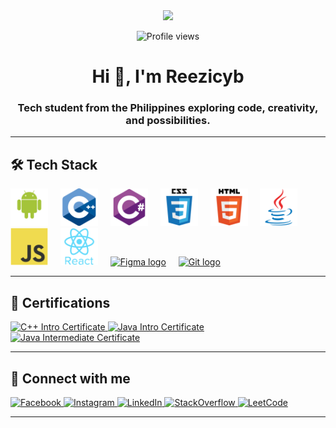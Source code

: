 

<div align="center">
  <img height="150" src="https://media.giphy.com/media/M9gbBd9nbDrOTu1Mqx/giphy.gif" />
</div>

<p align="center">
  <img src="https://komarev.com/ghpvc/?username=reezicyb&label=Profile%20views&color=0e75b6&style=flat" alt="Profile views" />
</p>

<h1 align="center">Hi 👋, I'm Reezicyb</h1>
<h3 align="center">Tech student from the Philippines exploring code, creativity, and possibilities.</h3>

---

## 🛠 Tech Stack
<div align="left">
  <a href="https://developer.android.com" target="_blank"><img src="https://raw.githubusercontent.com/devicons/devicon/master/icons/android/android-original-wordmark.svg" height="60" alt="Android logo" /></a>
  <img width="12" />
  <a href="https://www.w3schools.com/cpp/" target="_blank"><img src="https://raw.githubusercontent.com/devicons/devicon/master/icons/cplusplus/cplusplus-original.svg" height="60" alt="C++ logo" /></a>
  <img width="12" />
  <a href="https://www.w3schools.com/cs/" target="_blank"><img src="https://raw.githubusercontent.com/devicons/devicon/master/icons/csharp/csharp-original.svg" height="60" alt="C# logo" /></a>
  <img width="12" />
  <a href="https://www.w3schools.com/css/" target="_blank"><img src="https://raw.githubusercontent.com/devicons/devicon/master/icons/css3/css3-original-wordmark.svg" height="60" alt="CSS3 logo" /></a>
  <img width="12" />
  <a href="https://www.w3.org/html/" target="_blank"><img src="https://raw.githubusercontent.com/devicons/devicon/master/icons/html5/html5-original-wordmark.svg" height="60" alt="HTML5 logo" /></a>
  <img width="12" />
  <a href="https://www.java.com" target="_blank"><img src="https://raw.githubusercontent.com/devicons/devicon/master/icons/java/java-original.svg" height="60" alt="Java logo" /></a>
  <img width="12" />
  <a href="https://developer.mozilla.org/en-US/docs/Web/JavaScript" target="_blank"><img src="https://raw.githubusercontent.com/devicons/devicon/master/icons/javascript/javascript-original.svg" height="60" alt="JavaScript logo" /></a>
  <img width="12" />
  <a href="https://reactjs.org/" target="_blank"><img src="https://raw.githubusercontent.com/devicons/devicon/master/icons/react/react-original-wordmark.svg" height="60" alt="React logo" /></a>
  <img width="12" />
  <a href="https://www.figma.com/" target="_blank"><img src="https://www.vectorlogo.zone/logos/figma/figma-icon.svg" height="60" alt="Figma logo" /></a>
  <img width="12" />
  <a href="https://git-scm.com/" target="_blank"><img src="https://www.vectorlogo.zone/logos/git-scm/git-scm-icon.svg" height="60" alt="Git logo" /></a>
</div>

---

## 📜 Certifications

<p align="left">
  <a href="https://www.sololearn.com/certificates/CC-WQPRE5IJ" target="_blank">
    <img src="https://img.shields.io/static/v1?label=SoloLearn&message=CPP%20Intro&color=282a36&logo=sololearn&logoColor=0abf53&style=for-the-badge" height="60"  alt="C++ Intro Certificate" />
  </a>
  <a href="https://www.sololearn.com/certificates/CC-1V3V8UI2" target="_blank">
    <img src="https://img.shields.io/static/v1?label=SoloLearn&message=Java%20Intro&color=282a36&logo=sololearn&logoColor=0abf53&style=for-the-badge" height="60" alt="Java Intro Certificate" />
  </a>
  <a href="https://www.sololearn.com/certificates/CC-XKTAY3BY" target="_blank">
    <img src="https://img.shields.io/static/v1?label=SoloLearn&message=Java%20Intermediate&color=282a36&logo=sololearn&logoColor=0abf53&style=for-the-badge" height="60" alt="Java Intermediate Certificate" />
  </a>
</p>

---

## 🔗 Connect with me

<p align="left">
  <a href="https://facebook.com/raiko.rebucas" target="_blank">
    <img src="https://img.shields.io/static/v1?message=Facebook&logo=facebook&label=&color=282a36&logoColor=4267B2&style=for-the-badge" height="35" alt="Facebook" />
  </a>
  <a href="https://instagram.com/rrj.aeiuo" target="_blank">
    <img src="https://img.shields.io/static/v1?message=Instagram&logo=instagram&label=&color=282a36&logoColor=E4405F&style=for-the-badge" height="35" alt="Instagram" />
  </a>
  <a href="https://www.linkedin.com/in/raiko-estrada-14aa2b2b6/" target="_blank">
    <img src="https://img.shields.io/static/v1?message=LinkedIn&logo=linkedin&label=&color=282a36&logoColor=0A66C2&style=for-the-badge" height="35" alt="LinkedIn" />
  </a>
  <a href="https://stackoverflow.com/users/31437362/raiko-estrada" target="_blank">
    <img src="https://img.shields.io/static/v1?message=StackOverflow&logo=stackoverflow&label=&color=282a36&logoColor=FE7A16&style=for-the-badge" height="35" alt="StackOverflow" />
  </a>
  <a href="https://leetcode.com/u/Reezi/" target="_blank">
    <img src="https://img.shields.io/static/v1?message=LeetCode&logo=leetcode&label=&color=282a36&logoColor=FFA116&style=for-the-badge" height="35" alt="LeetCode" />
  </a>
</p>

---
